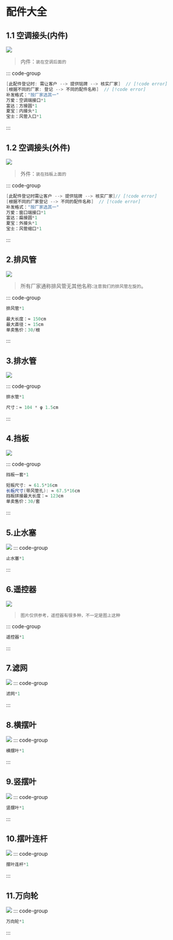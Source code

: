 # 配件大全

## 1.1 空调接头(内件)

![](空调接头1.jpg)

> 内件：`装在空调后面的`

::: code-group

```c# [补发格式]
[此配件登记时: 需让客户 --> 提供铭牌 --> 核实厂家]  // [!code error]
[根据不同的厂家: 登记 --> 不同的配件名称]  // [!code error]
补发格式："按厂家选其一"
万爱：空调端接口*1
富达：方接圆*1
夏宝：内接头*1
宝士：风管入口*1
```

:::

## 1.2 空调接头(外件)

![](空调接头2.jpg)

> 外件：`装在挡板上面的`

::: code-group

```c# [补发格式]
[此配件登记时需让客户 --> 提供铭牌 --> 核实厂家]// [!code error]
[根据不同的厂家登记 --> 不同的配件名称]  // [!code error]
补发格式："按厂家选其一"
万爱：窗口端接口*1
富达：扁接圆*1
夏宝：外接头*1
宝士：风管缩口*1
```

:::

## 2.排风管

![](排风管.jpg)

> 所有厂家通称排风管无其他名称:`注意我们的排风管左旋的`。

::: code-group

```c# [补发格式]
排风管*1
```

```c# [配件信息]
最大长度：≈ 150cm
最大直径：≈ 15cm
单卖售价：30/根
```

:::

## 3.排水管

![](排水管.jpg)

::: code-group

```c# [登记格式]
排水管*1
```

```c# [配件信息]
尺寸：≈ 104 * φ 1.5cm
```

:::

## 4.挡板

![](挡板.jpg)

::: code-group

```c# [补发格式]
挡板一套*1
```

```c# [配件信息]
短板尺寸: ≈ 61.5*16cm
长板尺寸(带风管孔): ≈ 67.5*16cm
挡板拼接最大长度：≈ 123cm
单卖售价：30/套
```

:::

## 5.止水塞

![](止水塞.jpg)
::: code-group

```c# [补发格式]
止水塞*1
```

:::

## 6.遥控器

![](遥控器.jpg)

> `图片仅供参考，遥控器有很多种，不一定是图上这种`

::: code-group

```c# [补发格式]
遥控器*1
```

:::

## 7.滤网

![](滤网.jpg)
::: code-group

```c# [补发格式]
滤网*1
```

:::

## 8.横摆叶

![](横摆页.jpg)
::: code-group

```c# [补发格式]
横摆叶*1
```

:::

## 9.竖摆叶

![](竖摆页.jpg)
::: code-group

```c# [补发格式]
竖摆叶*1
```

:::

## 10.摆叶连杆

![](摆页连杆.jpg)
::: code-group

```c# [补发格式]
摆叶连杆*1
```

:::

## 11.万向轮

![](万向轮.jpg)
::: code-group

```c# [补发格式]
万向轮*1
```

:::

